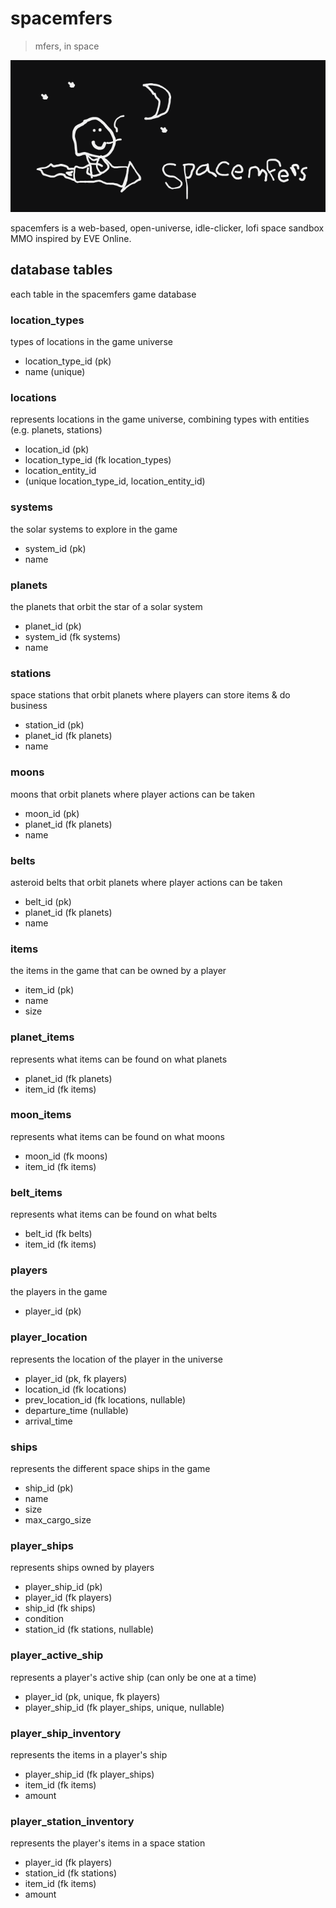 # spacemfers

> mfers, in space

![spacemfers](spacemfers.png)

spacemfers is a web-based, open-universe, idle-clicker, lofi space sandbox MMO inspired by EVE Online.

## database tables

each table in the spacemfers game database

### location_types
types of locations in the game universe

- location_type_id (pk)
- name (unique)

### locations
represents locations in the game universe, combining types with entities (e.g. planets, stations)

- location_id (pk)
- location_type_id (fk location_types)
- location_entity_id
- (unique location_type_id, location_entity_id)

### systems
the solar systems to explore in the game

- system_id (pk)
- name

### planets
the planets that orbit the star of a solar system

- planet_id (pk)
- system_id (fk systems)
- name

### stations
space stations that orbit planets where players can store items & do business

- station_id (pk)
- planet_id (fk planets)
- name

### moons
moons that orbit planets where player actions can be taken

- moon_id (pk)
- planet_id (fk planets)
- name

### belts
asteroid belts that orbit planets where player actions can be taken

- belt_id (pk)
- planet_id (fk planets)
- name

### items
the items in the game that can be owned by a player

- item_id (pk)
- name
- size

### planet_items
represents what items can be found on what planets

- planet_id (fk planets)
- item_id (fk items)

### moon_items
represents what items can be found on what moons

- moon_id (fk moons)
- item_id (fk items)

### belt_items
represents what items can be found on what belts

- belt_id (fk belts)
- item_id (fk items)

### players
the players in the game

- player_id (pk)

### player_location
represents the location of the player in the universe

- player_id (pk, fk players)
- location_id (fk locations)
- prev_location_id (fk locations, nullable)
- departure_time (nullable)
- arrival_time

### ships
represents the different space ships in the game

- ship_id (pk)
- name
- size
- max_cargo_size

### player_ships
represents ships owned by players

- player_ship_id (pk)
- player_id (fk players)
- ship_id (fk ships)
- condition
- station_id (fk stations, nullable)

### player_active_ship
represents a player's active ship (can only be one at a time)

- player_id (pk, unique, fk players)
- player_ship_id (fk player_ships, unique, nullable)

### player_ship_inventory
represents the items in a player's ship

- player_ship_id (fk player_ships)
- item_id (fk items)
- amount

### player_station_inventory
represents the player's items in a space station

- player_id (fk players)
- station_id (fk stations)
- item_id (fk items)
- amount
